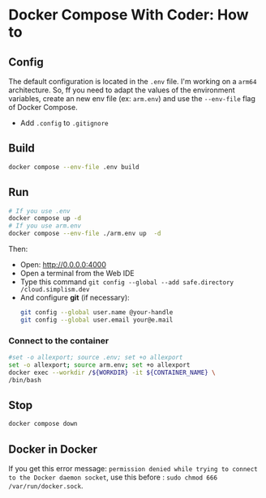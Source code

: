 # Docker Compose With Coder: How to

## Config

The default configuration is located in the `.env` file.
I'm working on a `arm64` architecture. So, ff you need to adapt the values of the environment variables, create an new env file (ex: `arm.env`) and use the `--env-file` flag of Docker Compose.

- Add `.config` to `.gitignore`


## Build
```bash
docker compose --env-file .env build
```

## Run
```bash
# If you use .env
docker compose up -d
# If you use arm.env
docker compose --env-file ./arm.env up  -d
```
Then: 
- Open: http://0.0.0.0:4000
- Open a terminal from the Web IDE
- Type this command `git config --global --add safe.directory /cloud.simplism.dev`
- And configure **git** (if necessary):
  ```bash
  git config --global user.name @your-handle
  git config --global user.email your@e.mail
  ```

### Connect to the container
```bash
#set -o allexport; source .env; set +o allexport
set -o allexport; source arm.env; set +o allexport
docker exec --workdir /${WORKDIR} -it ${CONTAINER_NAME} \
/bin/bash
```

## Stop
```bash
docker compose down
```

## Docker in Docker

If you get this error message: `permission denied while trying to connect to the Docker daemon socket`, use this before : `sudo chmod 666 /var/run/docker.sock`.
